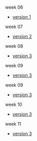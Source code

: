 


week 06 
+ [version 1](https://Ethan-Haveron.github.io/john-baskerville/john-baskerville.html)

week 07 
+ [version 2](https://Ethan-Haveron.github.io/john-baskerville/john-baskerville-2.html)

week 08 
+ [version 3](https://Ethan-Haveron.github.io/john-baskerville/john-baskerville-3.html)

week 09 
+ [version 3](https://Ethan-Haveron.github.io/john-baskerville/john-baskerville-4.html)

week 09 
+ [version 3](https://Ethan-Haveron.github.io/john-baskerville/john-baskerville-5.html)

week 10 
+ [version 3](https://Ethan-Haveron.github.io/john-baskerville/john-baskerville-6.html)

week 11
+ [version 3](https://Ethan-Haveron.github.io/john-baskerville/john-baskerville-7.html)

